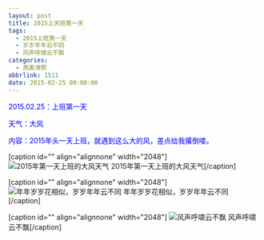 ```yaml
---
layout: post
title: 2015上天班第一天
tags:
  - 2015上班第一天
  - 岁岁年年云不同
  - 风声呼啸云不飘
categories:
  - 燕美清照
abbrlink: 1511
date: 2015-02-25 00:00:00
---
```


<!-- build time:Sat Jun 23 2018 12:05:15 GMT+0800 (中国标准时间) -->

<span style="color:#00f">2015.02.25：上班第一天</span>

<span style="color:#00f">天气：大风</span>

<span style="color:#00f">内容：2015年头一天上班，就遇到这么大的风，差点给我撂倒喽。</span>

[caption id="" align="alignnone" width="2048"] ![2015年第一天上班的大风天气](http://ww3.sinaimg.cn/large/4eed32f2jw1eplb6a4fq3j21kw0w0qa5.jpg) 2015年第一天上班的大风天气[/caption]

[caption id="" align="alignnone" width="2048"] ![年年岁岁花相似，岁岁年年云不同](http://ww4.sinaimg.cn/large/4eed32f2jw1eplb6fdlnkj21kw0w0gsj.jpg) 年年岁岁花相似，岁岁年年云不同[/caption]

[caption id="" align="alignnone" width="2048"] ![风声呼啸云不飘](http://ww2.sinaimg.cn/large/4eed32f2jw1eplb6mf87jj21kw0w0n3z.jpg) 风声呼啸云不飘[/caption]
<!-- rebuild by neat -->